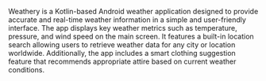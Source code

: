 Weathery is a Kotlin-based Android weather application designed to provide accurate and real-time weather information in a simple and user-friendly interface.
The app displays key weather metrics such as temperature,
pressure, and wind speed on the main screen. It features a built-in location search allowing users to retrieve weather data for any city or location worldwide.
Additionally, the app includes a smart clothing suggestion feature that recommends appropriate attire based on current weather conditions.
